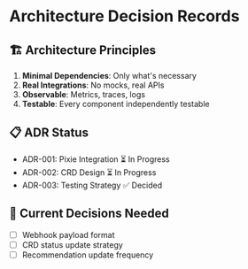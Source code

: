 # Architecture Decision Records

## 🏗️ Architecture Principles
1. **Minimal Dependencies**: Only what's necessary
2. **Real Integrations**: No mocks, real APIs
3. **Observable**: Metrics, traces, logs
4. **Testable**: Every component independently testable

## 📋 ADR Status
- ADR-001: Pixie Integration ⏳ In Progress
- ADR-002: CRD Design ⏳ In Progress
- ADR-003: Testing Strategy ✅ Decided

## 🎯 Current Decisions Needed
- [ ] Webhook payload format
- [ ] CRD status update strategy
- [ ] Recommendation update frequency